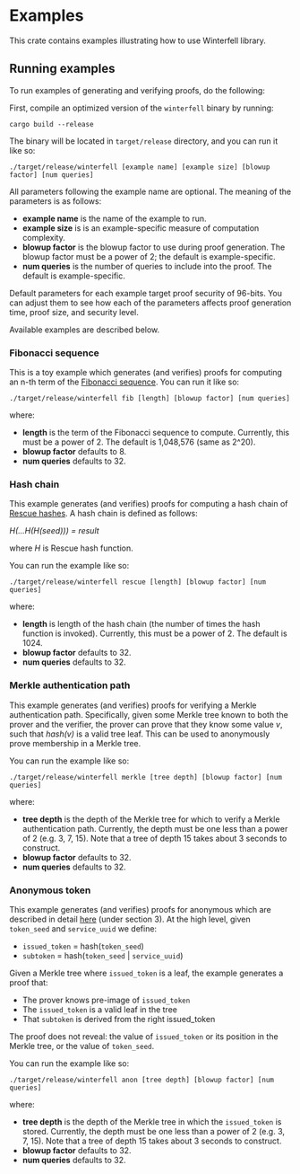 # Examples
This crate contains examples illustrating how to use Winterfell library.

## Running examples
To run examples of generating and verifying proofs, do the following:

First, compile an optimized version of the `winterfell` binary by running:
```
cargo build --release
```
The binary will be located in `target/release` directory, and you can run it like so:
```
./target/release/winterfell [example name] [example size] [blowup factor] [num queries]
```
All parameters following the example name are optional. The meaning of the parameters is as follows:

* **example name** is the name of the example to run.
* **example size** is is an example-specific measure of computation complexity.
* **blowup factor** is the blowup factor to use during proof generation. The blowup factor must be a power of 2; the default is example-specific.
* **num queries** is the number of queries to include into the proof. The default is example-specific.

Default parameters for each example target proof security of 96-bits. You can adjust them to see how each of the parameters affects proof generation time, proof size, and security level.

Available examples are described below.

### Fibonacci sequence
This is a toy example which generates (and verifies) proofs for computing an n-th term of the [Fibonacci sequence](https://en.wikipedia.org/wiki/Fibonacci_number). You can run it like so:
```
./target/release/winterfell fib [length] [blowup factor] [num queries]
```
where:

* **length** is the term of the Fibonacci sequence to compute. Currently, this must be a power of 2. The default is 1,048,576 (same as 2^20).
* **blowup factor** defaults to 8.
* **num queries** defaults to 32.

### Hash chain
This example generates (and verifies) proofs for computing a hash chain of [Rescue hashes](https://eprint.iacr.org/2019/426). A hash chain is defined as follows:

*H(...H(H(seed))) = result*

where *H* is Rescue hash function.

You can run the example like so:
```
./target/release/winterfell rescue [length] [blowup factor] [num queries]
```
where:

* **length** is length of the hash chain (the number of times the hash function is invoked). Currently, this must be a power of 2. The default is 1024.
* **blowup factor** defaults to 32.
* **num queries** defaults to 32.

### Merkle authentication path
This example generates (and verifies) proofs for verifying a Merkle authentication path. Specifically, given some Merkle tree known to both the prover and the verifier, the prover can prove that they know some value *v*, such that *hash(v)* is a valid tree leaf. This can be used to anonymously prove membership in a Merkle tree.

You can run the example like so:
```
./target/release/winterfell merkle [tree depth] [blowup factor] [num queries]
```
where:

* **tree depth** is the depth of the Merkle tree for which to verify a Merkle authentication path. Currently, the depth must be one less than a power of 2 (e.g. 3, 7, 15). Note that a tree of depth 15 takes about 3 seconds to construct.
* **blowup factor** defaults to 32.
* **num queries** defaults to 32.

### Anonymous token
This example generates (and verifies) proofs for anonymous which are described in detail [here](https://docs.google.com/document/d/1AC5HNB3-d-zqir97r41Bb06vdHhN3M6grKAx-ZNPTHI) (under section 3). At the high level, given `token_seed` and `service_uuid` we define:

* `issued_token` = hash(`token_seed`)
* `subtoken` = hash(`token_seed` | `service_uuid`)

Given a Merkle tree where `issued_token` is a leaf, the example generates a proof that:

* The prover knows pre-image of `issued_token`
* The `issued_token` is a valid leaf in the tree
* That `subtoken` is derived from the right issued_token

The proof does not reveal: the value of `issued_token` or its position in the Merkle tree, or the value of `token_seed`.

You can run the example like so:
```
./target/release/winterfell anon [tree depth] [blowup factor] [num queries]
```
where:

* **tree depth** is the depth of the Merkle tree in which the `issued_token` is stored. Currently, the depth must be one less than a power of 2 (e.g. 3, 7, 15). Note that a tree of depth 15 takes about 3 seconds to construct.
* **blowup factor** defaults to 32.
* **num queries** defaults to 32.